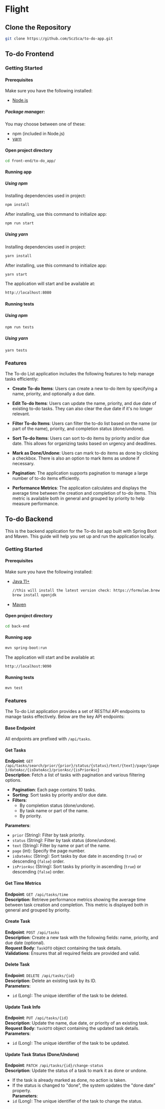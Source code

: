 # Flight
## Clone the Repository
```bash
git clone https://github.com/SczSca/to-do-app.git
```

## To-do Frontend


### Getting Started

#### Prerequisites
Make sure you have the following installed:
- [Node.js](https://nodejs.org/en/download/package-manager)
##### Package manager:
You may choose between one of these:
- npm (included in Node.js)
- [yarn](https://yarnpkg.com)

#### Open project directory
```bash
cd front-end/to-do_app/
```
#### Running app

##### Using npm

Installing dependencies used in project:
```bash
npm install
```
After installing, use this command to initialize app:
```bash
npm run start
```
##### Using yarn


Installing dependencies used in project:
```bash
yarn install
```
After installing, use this command to initialize app:

```bash
yarn start
```
The application will start and be available at: 
```bash
http://localhost:8080
```

#### Running tests

##### Using npm

```bash
npm run tests
```
##### Using yarn

```bash
yarn tests
```
### Features

The To-do List application includes the following features to help manage tasks efficiently:

- **Create To-do Items**: Users can create a new to-do item by specifying a name, priority, and optionally a due date.

- **Edit To-do Items**: Users can update the name, priority, and due date of existing to-do tasks. They can also clear the due date if it's no longer relevant.

- **Filter To-do Items**: Users can filter the to-do list based on the name (or part of the name), priority, and completion status (done/undone).

- **Sort To-do Items**: Users can sort to-do items by priority and/or due date. This allows for organizing tasks based on urgency and deadlines.

- **Mark as Done/Undone**: Users can mark to-do items as done by clicking a checkbox. There is also an option to mark items as undone if necessary.

- **Pagination**: The application supports pagination to manage a large number of to-do items efficiently.

- **Performance Metrics**: The application calculates and displays the average time between the creation and completion of to-do items. This metric is available both in general and grouped by priority to help measure performance.



## To-do Backend

This is the backend application for the To-do list app built with Spring Boot and Maven. This guide will help you set up and run the application locally.

### Getting Started

#### Prerequisites
Make sure you have the following installed:
- [Java 11+](https://openjdk.org/install/)
  ```bash
  //this will install the latest version check: https://formulae.brew.sh/formula/openjdk
  brew install openjdk
  ```
- [Maven](https://maven.apache.org/download.cgi)

#### Open project directory
```bash
cd back-end
```
#### Running app
```bash
mvn spring-boot:run
```
The application will start and be available at: 
```bash
http://localhost:9090
```

#### Running tests
```bash
mvn test
```

### Features

The To-do List application provides a set of RESTful API endpoints to manage tasks effectively. Below are the key API endpoints:

#### Base Endpoint
All endpoints are prefixed with `/api/tasks`.

#### Get Tasks
**Endpoint**: `GET /api/tasks/search/prior/{prior}/status/{status}/text/{text}/page/{page}/dateAsc/{isDateAsc}/priorAsc/{isPriorAsc}`  
**Description**: Fetch a list of tasks with pagination and various filtering options.  
- **Pagination**: Each page contains 10 tasks.
- **Sorting**: Sort tasks by priority and/or due date.
- **Filters**:
  - By completion status (done/undone).
  - By task name or part of the name.
  - By priority.

**Parameters**:
- `prior` (String): Filter by task priority.
- `status` (String): Filter by task status (done/undone).
- `text` (String): Filter by name or part of the name.
- `page` (int): Specify the page number.
- `isDateAsc` (String): Sort tasks by due date in ascending (`true`) or descending (`false`) order.
- `isPriorAsc` (String): Sort tasks by priority in ascending (`true`) or descending (`false`) order.

#### Get Time Metrics
**Endpoint**: `GET /api/tasks/time`  
**Description**: Retrieve performance metrics showing the average time between task creation and completion. This metric is displayed both in general and grouped by priority.

#### Create Task
**Endpoint**: `POST /api/tasks`  
**Description**: Create a new task with the following fields: name, priority, and due date (optional).  
**Request Body**: `TaskDTO` object containing the task details.  
**Validations**: Ensures that all required fields are provided and valid.

#### Delete Task
**Endpoint**: `DELETE /api/tasks/{id}`  
**Description**: Delete an existing task by its ID.  
**Parameters**:  
- `id` (Long): The unique identifier of the task to be deleted.

#### Update Task Info
**Endpoint**: `PUT /api/tasks/{id}`  
**Description**: Update the name, due date, or priority of an existing task.  
**Request Body**: `TaskDTO` object containing the updated task details.  
**Parameters**:  
- `id` (Long): The unique identifier of the task to be updated.

#### Update Task Status (Done/Undone)
**Endpoint**: `PATCH /api/tasks/{id}/change-status`  
**Description**: Update the status of a task to mark it as done or undone.  
- If the task is already marked as done, no action is taken.  
- If the status is changed to "done", the system updates the "done date" property.  
**Parameters**:  
- `id` (Long): The unique identifier of the task to change the status.






